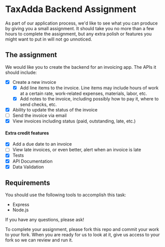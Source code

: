 # TaxAdda Backend Assignment

As part of our application process, we'd like to see what you can produce by giving you a small assignment. It should take you no more than a few hours to complete the assignment, but any extra polish or features you might want to put in will not go unnoticed.

## The assignment

We would like you to create the backend for an invoicing app. The APIs it should include:

- [x] Create a new invoice
  - [x] Add line items to the invoice. Line items may include hours of work at a certain rate, work-related expenses, materials, labor, etc.
  - [x] Add notes to the invoice, including possibly how to pay it, where to send checks, etc.
- [x] Ability to update the status of the invoice
- [ ] Send the invoice via email
- [x] View invoices including status (paid, outstanding, late, etc.)

#### Extra credit features

- [x] Add a due date to an invoice
- [ ] View late invoices, or even better, alert when an invoice is late
- [x] Tests
- [x] API Documentation
- [x] Data Validation

## Requirements

You should use the following tools to accomplish this task:

- Express
- Node.js

If you have any questions, please ask!

To complete your assignment, please fork this repo and commit your work to your fork. When you are ready for us to look at it, give us access to your fork so we can review and run it.

